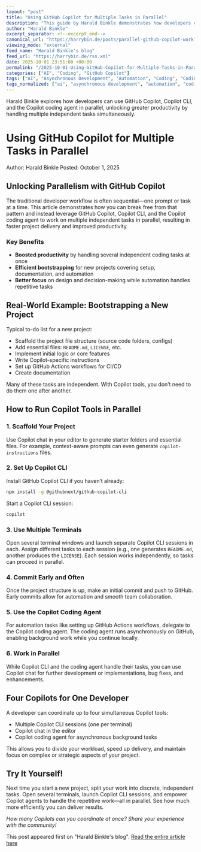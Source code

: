 ```yaml
---
layout: "post"
title: "Using GitHub Copilot for Multiple Tasks in Parallel"
description: "This guide by Harald Binkle demonstrates how developers can maximize productivity by running multiple tasks in parallel using GitHub Copilot, Copilot CLI, and the Copilot coding agent. It covers breaking free from traditional sequential workflows, setting up independent Copilot CLI sessions, and leveraging Copilot's asynchronous capabilities for project bootstrapping, documentation, and automation."
author: "Harald Binkle"
excerpt_separator: <!--excerpt_end-->
canonical_url: "https://harrybin.de/posts/parallel-github-copilot-workflow/"
viewing_mode: "external"
feed_name: "Harald Binkle's blog"
feed_url: "https://harrybin.de/rss.xml"
date: 2025-10-01 23:51:00 +00:00
permalink: "/2025-10-01-Using-GitHub-Copilot-for-Multiple-Tasks-in-Parallel.html"
categories: ["AI", "Coding", "GitHub Copilot"]
tags: ["AI", "Asynchronous Development", "Automation", "Coding", "Coding Agent", "Copilot Chat", "Copilot CLI", "Copilot Coding Agent", "Developer Productivity", "Developer Tools", "GitHub Actions", "GitHub Copilot", "Parallel Tasks", "Posts", "Project Bootstrapping", "Terminal Workflow", "VS Code"]
tags_normalized: ["ai", "asynchronous development", "automation", "coding", "coding agent", "copilot chat", "copilot cli", "copilot coding agent", "developer productivity", "developer tools", "github actions", "github copilot", "parallel tasks", "posts", "project bootstrapping", "terminal workflow", "vs code"]
---
```


Harald Binkle explores how developers can use GitHub Copilot, Copilot CLI, and the Copilot coding agent in parallel, unlocking greater productivity by handling multiple independent tasks simultaneously.<!--excerpt_end-->

# Using GitHub Copilot for Multiple Tasks in Parallel

Author: Harald Binkle
Posted: October 1, 2025

## Unlocking Parallelism with GitHub Copilot

The traditional developer workflow is often sequential—one prompt or task at a time. This article demonstrates how you can break free from that pattern and instead leverage GitHub Copilot, Copilot CLI, and the Copilot coding agent to work on multiple independent tasks in parallel, resulting in faster project delivery and improved productivity.

### Key Benefits

- **Boosted productivity** by handling several independent coding tasks at once
- **Efficient bootstrapping** for new projects covering setup, documentation, and automation
- **Better focus** on design and decision-making while automation handles repetitive tasks

## Real-World Example: Bootstrapping a New Project

Typical to-do list for a new project:

- Scaffold the project file structure (source code folders, configs)
- Add essential files: `README.md`, `LICENSE`, etc.
- Implement initial logic or core features
- Write Copilot-specific instructions
- Set up GitHub Actions workflows for CI/CD
- Create documentation

Many of these tasks are independent. With Copilot tools, you don’t need to do them one after another.

## How to Run Copilot Tools in Parallel

### 1. Scaffold Your Project

Use Copilot chat in your editor to generate starter folders and essential files. For example, context-aware prompts can even generate `copilot-instructions` files.

### 2. Set Up Copilot CLI

Install GitHub Copilot CLI if you haven’t already:

```sh
npm install -g @githubnext/github-copilot-cli
```

Start a Copilot CLI session:

```sh
copilot
```

### 3. Use Multiple Terminals

Open several terminal windows and launch separate Copilot CLI sessions in each. Assign different tasks to each session (e.g., one generates `README.md`, another produces the `LICENSE`). Each session works independently, so tasks can proceed in parallel.

### 4. Commit Early and Often

Once the project structure is up, make an initial commit and push to GitHub. Early commits allow for automation and smooth team collaboration.

### 5. Use the Copilot Coding Agent

For automation tasks like setting up GitHub Actions workflows, delegate to the Copilot coding agent. The coding agent runs asynchronously on GitHub, enabling background work while you continue locally.

### 6. Work in Parallel

While Copilot CLI and the coding agent handle their tasks, you can use Copilot chat for further development or implementations, bug fixes, and enhancements.

## Four Copilots for One Developer

A developer can coordinate up to four simultaneous Copilot tools:

- Multiple Copilot CLI sessions (one per terminal)
- Copilot chat in the editor
- Copilot coding agent for asynchronous background tasks

This allows you to divide your workload, speed up delivery, and maintain focus on complex or strategic aspects of your project.

## Try It Yourself!

Next time you start a new project, split your work into discrete, independent tasks. Open several terminals, launch Copilot CLI sessions, and empower Copilot agents to handle the repetitive work—all in parallel. See how much more efficiently you can deliver results.

*How many Copilots can you coordinate at once? Share your experience with the community!*

This post appeared first on "Harald Binkle's blog". [Read the entire article here](https://harrybin.de/posts/parallel-github-copilot-workflow/)
